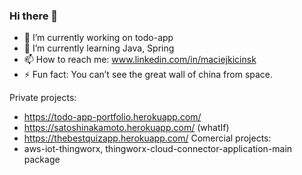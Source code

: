 ### Hi there 👋

- 🔭 I’m currently working on todo-app
- 🌱 I’m currently learning Java, Spring
- 📫 How to reach me: www.linkedin.com/in/maciejkicinsk
- ⚡ Fun fact: You can’t see the great wall of china from space.

Private projects:
- https://todo-app-portfolio.herokuapp.com/
- https://satoshinakamoto.herokuapp.com/ (whatIf)
- https://thebestquizapp.herokuapp.com/
Comercial projects:
- aws-iot-thingworx,  thingworx-cloud-connector-application-main package
